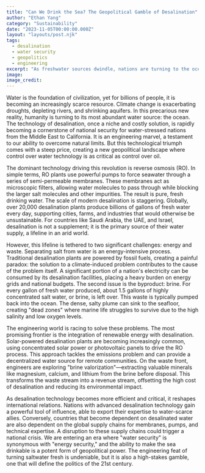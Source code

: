 ```yaml
---
title: "Can We Drink the Sea? The Geopolitical Gamble of Desalination"
author: "Ethan Yang"
category: "Sustainability"
date: "2023-11-05T00:00:00.000Z"
layout: "layouts/post.njk"
tags:
  - desalination
  - water security
  - geopolitics
  - engineering
excerpt: "As freshwater sources dwindle, nations are turning to the ocean. Desalination technology is a modern marvel, but its high costs and environmental side effects are making water a new front in global politics."
image: 
image_credit: 
---
```


Water is the foundation of civilization, yet for billions of people, it is becoming an increasingly scarce resource. Climate change is exacerbating droughts, depleting rivers, and shrinking aquifers. In this precarious new reality, humanity is turning to its most abundant water source: the ocean. The technology of desalination, once a niche and costly solution, is rapidly becoming a cornerstone of national security for water-stressed nations from the Middle East to California. It is an engineering marvel, a testament to our ability to overcome natural limits. But this technological triumph comes with a steep price, creating a new geopolitical landscape where control over water technology is as critical as control over oil.

The dominant technology driving this revolution is reverse osmosis (RO). In simple terms, RO plants use powerful pumps to force seawater through a series of semi-permeable membranes. These membranes act as microscopic filters, allowing water molecules to pass through while blocking the larger salt molecules and other impurities. The result is pure, fresh drinking water. The scale of modern desalination is staggering. Globally, over 20,000 desalination plants produce billions of gallons of fresh water every day, supporting cities, farms, and industries that would otherwise be unsustainable. For countries like Saudi Arabia, the UAE, and Israel, desalination is not a supplement; it is the primary source of their water supply, a lifeline in an arid world.

However, this lifeline is tethered to two significant challenges: energy and waste. Separating salt from water is an energy-intensive process. Traditional desalination plants are powered by fossil fuels, creating a painful paradox: the solution to a climate-induced problem contributes to the cause of the problem itself. A significant portion of a nation's electricity can be consumed by its desalination facilities, placing a heavy burden on energy grids and national budgets. The second issue is the byproduct: brine. For every gallon of fresh water produced, about 1.5 gallons of highly concentrated salt water, or brine, is left over. This waste is typically pumped back into the ocean. The dense, salty plume can sink to the seafloor, creating "dead zones" where marine life struggles to survive due to the high salinity and low oxygen levels.

The engineering world is racing to solve these problems. The most promising frontier is the integration of renewable energy with desalination. Solar-powered desalination plants are becoming increasingly common, using concentrated solar power or photovoltaic panels to drive the RO process. This approach tackles the emissions problem and can provide a decentralized water source for remote communities. On the waste front, engineers are exploring "brine valorization"—extracting valuable minerals like magnesium, calcium, and lithium from the brine before disposal. This transforms the waste stream into a revenue stream, offsetting the high cost of desalination and reducing its environmental impact.

As desalination technology becomes more efficient and critical, it reshapes international relations. Nations with advanced desalination technology gain a powerful tool of influence, able to export their expertise to water-scarce allies. Conversely, countries that become dependent on desalinated water are also dependent on the global supply chains for membranes, pumps, and technical expertise. A disruption to these supply chains could trigger a national crisis. We are entering an era where "water security" is synonymous with "energy security," and the ability to make the sea drinkable is a potent form of geopolitical power. The engineering feat of turning saltwater fresh is undeniable, but it is also a high-stakes gamble, one that will define the politics of the 21st century.
